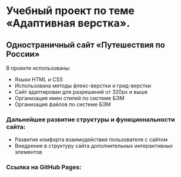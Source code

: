# Учебный проект по теме «Адаптивная верстка».
## Одностраничный сайт «Путешествия по России»

В проекте использованы:
* Языки HTML и CSS
* Использована методы флекс-верстки и грид-верстки
* Сайт адаптирован для разрешений от 320px и выше
* Организация имен стилей по системе БЭМ
* Организация файлов по системе БЭМ

### Дальнейшее развитие структуры и функциональности сайта:

* Развитие комфорта взаимодействия пользователя с сайтом
* Внедрение в структуру сайта дополнительных интерактивных элементов

### Ссылка на GitHub Pages:

